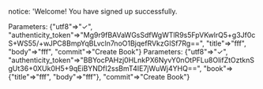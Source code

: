 notice: 'Welcome! You have signed up successfully.





  Parameters: {"utf8"=>"✓", "authenticity_token"=>"Mg9r9fBAVaWGsSdfWgWTlR9s5FpVKwlrQ5+g3Jf0cS+WS55/+wJPC8BmpYqBLvcln7noO1BjqefRVkzGISf7Rg==", "title"=>"fff", "body"=>"fff", "commit"=>"Create Book"}
  Parameters: {"utf8"=>"✓", "authenticity_token"=>"BBYocPAHzj0HLnkPX6NyvY0nOtPFLu8OlifZtOztknSgUt36+0XUk0H5+9qEiBYNDfI2ssBmT4IE7jWuWj4YHQ==", "book"=>{"title"=>"fff", "body"=>"fff"}, "commit"=>"Create Book"}